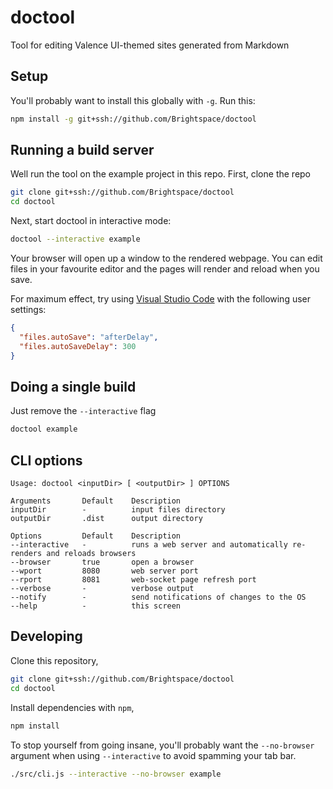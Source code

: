 # doctool

Tool for editing Valence UI-themed sites generated from Markdown

## Setup

You'll probably want to install this globally with `-g`. Run this:

```sh
npm install -g git+ssh://github.com/Brightspace/doctool
```

## Running a build server

Well run the tool on the example project in this repo. First, clone the repo

```sh
git clone git+ssh://github.com/Brightspace/doctool
cd doctool
```

Next, start doctool in interactive mode:

```sh
doctool --interactive example
```

Your browser will open up a window to the rendered webpage.
You can edit files in your favourite editor and the pages will render and reload when you save.

For maximum effect, try using [Visual Studio Code](https://code.visualstudio.com/) with the following user settings:

```json
{
  "files.autoSave": "afterDelay",
  "files.autoSaveDelay": 300
}
```

## Doing a single build

Just remove the `--interactive` flag

```sh
doctool example
```

## CLI options

```
Usage: doctool <inputDir> [ <outputDir> ] OPTIONS

Arguments       Default    Description
inputDir        -          input files directory
outputDir       .dist      output directory

Options         Default    Description
--interactive   -          runs a web server and automatically re-renders and reloads browsers
--browser       true       open a browser
--wport         8080       web server port
--rport         8081       web-socket page refresh port
--verbose       -          verbose output
--notify        -          send notifications of changes to the OS
--help          -          this screen
```

## Developing
Clone this repository,

```sh
git clone git+ssh://github.com/Brightspace/doctool
cd doctool
```

Install dependencies with `npm`,

```sh
npm install
```

To stop yourself from going insane, you'll probably want the `--no-browser` argument when using `--interactive` to avoid spamming your tab bar.

```sh
./src/cli.js --interactive --no-browser example
```
